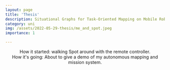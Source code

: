 ```yaml
---
layout: page
title: 'Thesis'
description: Situational Graphs for Task-Oriented Mapping on Mobile Robots
category: uni
img: /assets/2022-05-29-thesis/me_and_spot.jpeg
importance: 1

---
```


<div align="center">
    <div class="col-sm mt-3 mt-md-0">
        <img class="img-fluid rounded z-depth-1" src="{{ '/assets/2022-05-29-thesis/me_and_spot_outside_cropped.jpeg' | relative_url }}" alt="" title="example image"/>
    </div>
<div class="caption">
    How it started: walking Spot around with the remote controller.
</div>
</div>

<div align="center">
    <div class="col-sm mt-3 mt-md-0">
        <img class="img-fluid rounded z-depth-1" src="{{ '/assets/2022-05-29-thesis/spot_presentation.jpg' | relative_url }}" alt="" title="example image"/>
    </div>
    <div class="caption">
        How it's going: About to give a demo of my autonomous mapping and mission system.
    </div>
</div>